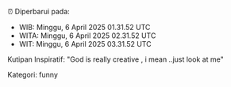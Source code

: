 ⏰ Diperbarui pada:
- WIB: Minggu, 6 April 2025 01.31.52 UTC
- WITA: Minggu, 6 April 2025 02.31.52 UTC
- WIT: Minggu, 6 April 2025 03.31.52 UTC

Kutipan Inspiratif:
"God is really creative , i mean ..just look at me"


Kategori: funny

